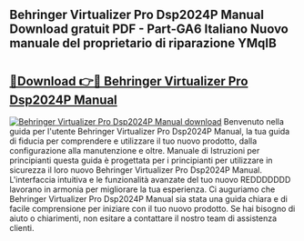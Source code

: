 ## Behringer Virtualizer Pro Dsp2024P Manual Download gratuit PDF - Part-GA6 Italiano Nuovo manuale del proprietario di riparazione YMqIB

# <h2><a href="http://dfczlyy.blite.top/?on=Behringer+Virtualizer+Pro+Dsp2024P+Manual">🔗Download 👉🔴 Behringer Virtualizer Pro Dsp2024P Manual</a></h2>

[![Behringer Virtualizer Pro Dsp2024P Manual download](https://i.imgur.com/lujVjoI.png)](http://dfczlyy.blite.top/?on=Behringer+Virtualizer+Pro+Dsp2024P+Manual)
Benvenuto nella guida per l'utente Behringer Virtualizer Pro Dsp2024P Manual, la tua guida di fiducia per comprendere e utilizzare il tuo nuovo prodotto, dalla configurazione alla manutenzione e oltre. Manuale di Istruzioni per principianti questa guida è progettata per i principianti per utilizzare in sicurezza il loro nuovo Behringer Virtualizer Pro Dsp2024P Manual. L'interfaccia intuitiva e le funzionalità avanzate del tuo nuovo REDDDDDDD lavorano in armonia per migliorare la tua esperienza. Ci auguriamo che Behringer Virtualizer Pro Dsp2024P Manual sia stata una guida chiara e di facile comprensione per iniziare con il tuo nuovo prodotto. Se hai bisogno di aiuto o chiarimenti, non esitare a contattare il nostro team di assistenza clienti.

